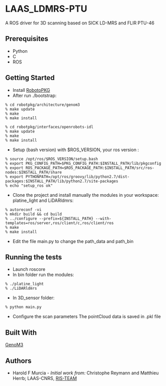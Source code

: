 # LAAS_LDMRS-PTU
A ROS driver for 3D scanning based on SICK LD-MRS and FLIR PTU-46

## Prerequisites
* Python
* C
* ROS

## Getting Started
* Install [RobotoPKG](http://robotpkg.openrobots.org/install.html)
* After run ./bootstrap:
```
% cd robotpkg/architecture/genom3
% make update
% make
% make install
```
```
% cd robotpkg/interfaces/openrobots-idl
% make update
% make
% make install
```

* Setup (bash version) with $ROS_VERSION, your ros version :

```
% source /opt/ros/$ROS_VERSION/setup.bash
% export PKG_CONFIG_PATH=$PKG_CONFIG_PATH:$INSTALL_PATH/lib/pkgconfig
% export ROS_PACKAGE_PATH=$ROS_PACKAGE_PATH:$INSTALL_PATH/src/ros-nodes:$INSTALL_PATH/share
% export PYTHONPATH=/opt/ros/groovy/lib/python2.7/dist-packages:$INSTALL_PATH/lib/python2.7/site-packages
% echo "setup_ros ok"
```

* Clone the project and install manually the modules in your workspace: platine_light and LiDARldmrs:
```
% autoreconf -vi
% mkdir build && cd build
% ../configure --prefix=${INSTALL_PATH} --with-templates=ros/server,ros/client/c,ros/client/ros
% make
% make install
```
* Edit the file main.py to change the path_data and path_bin

## Running the tests
* Launch roscore
* In bin folder run the modules:
```
% ./platine_light
% ./LiDARldmrs
```
* In 3D_sensor folder:
```
% python main.py
```
* Configure the scan parameters
The pointCloud data is saved in .pkl file

## Built With
[GenoM3](https://www.openrobots.org/wiki/genom3)

## Authors
* Harold F Murcia - *Initial work from:*  Christophe Reymann and  Matthieu Herrb; LAAS-CNRS, [RIS-TEAM](https://www.laas.fr/public/en)
